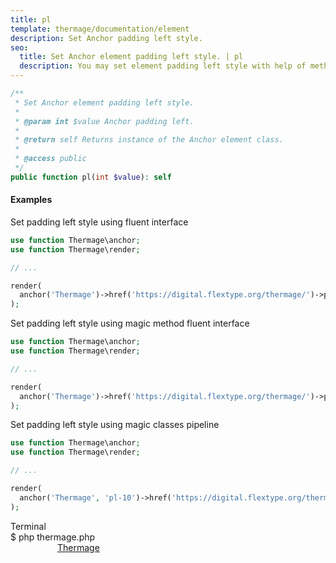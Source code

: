 ```yaml
---
title: pl
template: thermage/documentation/element
description: Set Anchor padding left style.
seo:
  title: Set Anchor element padding left style. | pl
  description: You may set element padding left style with help of method pl
---
```


```php
/**
 * Set Anchor element padding left style.
 *
 * @param int $value Anchor padding left.
 *
 * @return self Returns instance of the Anchor element class.
 *
 * @access public
 */
public function pl(int $value): self
```

#### Examples

Set padding left style using fluent interface
```php
use function Thermage\anchor;
use function Thermage\render;

// ...

render(
  anchor('Thermage')->href('https://digital.flextype.org/thermage/')->pl(10)
);
```

Set padding left style using magic method fluent interface
```php
use function Thermage\anchor;
use function Thermage\render;

// ...

render(
  anchor('Thermage')->href('https://digital.flextype.org/thermage/')->pl10()
);
```

Set padding left style using magic classes pipeline
```php
use function Thermage\anchor;
use function Thermage\render;

// ...

render(
  anchor('Thermage', 'pl-10')->href('https://digital.flextype.org/thermage/')
);
```

<div class="terminal">
  <div class="terminal-header">Terminal</div>
  <div class="terminal-body">
    <div class="terminal-command">$ php thermage.php</div>
    <div class="el-a" style="margin-left:75px;"><a href="https://digital.flextype.org/thermage/">Thermage</a></div>
  </div>
</div>
